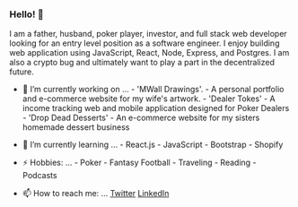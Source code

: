### Hello! 👋 
I am a father, husband, poker player, investor, and full stack web developer looking for an entry level position as a software engineer. I enjoy building web application using JavaScript, React, Node, Express, and Postgres. I am also a crypto bug and ultimately want to play a part in the decentralized future.


- 🔭 I’m currently working on ... 
              - 'MWall Drawings'.    - A personal portfolio and e-commerce website for my wife's artwork.
              - 'Dealer Tokes'       - A income tracking web and mobile application designed for Poker Dealers
              - 'Drop Dead Desserts' - An e-commerce website for my sisters homemade dessert business

- 🌱 I’m currently learning ...
              -  React.js 
              -  JavaScript
              -  Bootstrap
              -  Shopify

- ⚡ Hobbies: ... 
              - Poker
              - Fantasy Football
              - Traveling
              - Reading
              - Podcasts

- 📫 How to reach me: ... [Twitter](https://twitter.com/TomWallaceJr2) [LinkedIn](https://www.linkedin.com/in/thomaswallacejr/)


